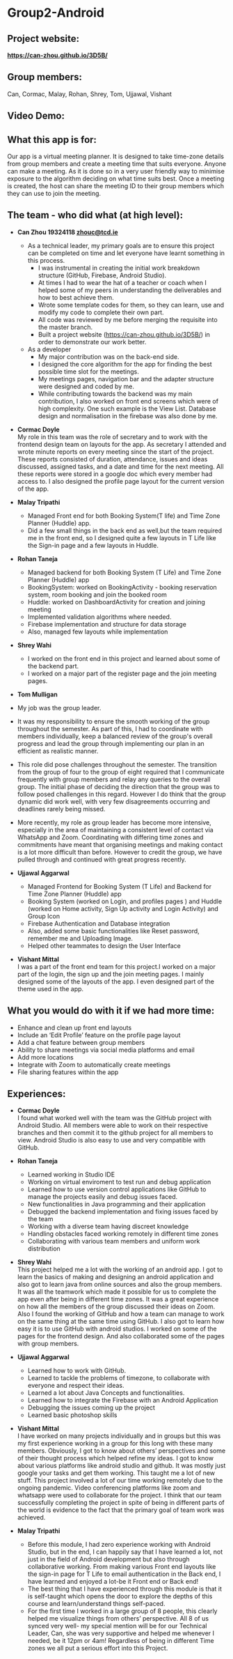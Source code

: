 # Group2-Android

## Project website:
**https://can-zhou.github.io/3D5B/**
## Group members:
Can, Cormac, Malay, Rohan, Shrey, Tom, Ujjawal, Vishant

## Video Demo:

## What this app is for:
Our app is a virtual meeting planner. It is designed to take time-zone details from group members and create a meeting time that suits everyone. Anyone can make a meeting. As it is done so in a very user friendly way to minimise exposure to the algorithm deciding on what time suits best. Once a meeting is created, the host can share the meeting ID to their group members which they can use to join the meeting.
## The team - who did what (at high level):
- **Can Zhou 19324118 zhouc@tcd.ie**
  - As a technical leader, my primary goals are to ensure this project can be completed on time and let everyone have learnt something in this process. 
    - I was instrumental in creating the initial work breakdown structure (GitHub, Firebase, Android Studio). 
    - At times I had to wear the hat of a teacher or coach when I helped some of my peers in understanding the deliverables and how to best achieve them. 
    - Wrote some template codes for them, so they can learn, use and modify my code to complete their own part. 
    - All code was reviewed by me before merging the requisite into the master branch. 
    - Built a project website (https://can-zhou.github.io/3D5B/) in order to demonstrate our work better.
  - As a developer
    - My major contribution was on the back-end side. 
    - I designed the core algorithm for the app for finding the best possible time slot for the meetings. 
    - My meetings pages, navigation bar and the adapter structure were designed and coded by me. 
    - While contributing towards the backend was my main contribution, I also worked on front end screens which were of high complexity. One such example is the View List. Database design and normalisation in the firebase was also done by me.


- **Cormac Doyle**  
My role in this team was the role of secretary and to work with the frontend design team on layouts for the app. As secretary I attended and wrote minute reports on every meeting since the start of the project. These reports consisted of duration, attendance, issues and ideas discussed, assigned tasks, and a date and time for the next meeting. All these reports were stored in a google doc which every member had access to. I also designed the profile page layout for the current version of the app.
- **Malay Tripathi**
  - Managed Front end for both Booking System(T life) and Time Zone Planner (Huddle) app.
  - Did a few small things in the back end as well,but the team required me in the front end, so I designed quite a few layouts in T  Life like the Sign-in page and a few layouts in Huddle.
  
- **Rohan Taneja**  
  - Managed backend for both Booking System (T Life) and Time Zone Planner (Huddle) app
  - BookingSystem: worked on BookingActivity - booking reservation system, room booking and join the booked room
  - Huddle: worked on DashboardActivity for creation and joining meeting
  - Implemented validation algorithms where needed.
  - Firebase implementation and structure for data storage
  - Also, managed few layouts while implementation
- **Shrey Wahi**
  - I worked on the front end in this project and learned about some of the backend part.
  - I worked on a major part of the register page and the join meeting pages.
- **Tom Mulligan**  
- My job was the group leader.
- It was my responsibility to ensure the smooth working of the group throughout the semester. As part of this, I  had to coordinate with members individually, keep a balanced review of the group's overall progress and lead the group through implementing our plan in an efficient as realistic manner.
- This role did pose challenges throughout the semester. The transition from the group of four to the group of eight required that I communicate frequently with group members and relay any queries to the overall group. The initial phase of deciding the direction that the group was to follow posed challenges in this regard. However I do think that the group dynamic did work well, with very few disagreements occurring and deadlines rarely being missed.
- More recently, my role as group leader has become more intensive, especially in the area of maintaining a consistent level of contact via WhatsApp and Zoom. Coordinating with differing time zones and commitments have meant that organising meetings and making contact is a lot more difficult than before. However to credit the group, we have pulled through and continued with great progress recently.

- **Ujjawal Aggarwal**  
  - Managed Frontend for Booking System (T Life) and Backend for Time Zone Planner (Huddle) app
  - Booking System (worked on Login, and profiles pages ) and Huddle (worked on Home activity, Sign Up activity and Login Activity) and Group Icon
  - Firebase Authentication and Database integration
  - Also, added some basic functionalities like Reset password, remember me and Uploading Image.
  - Helped other teammates to design the User Interface
- **Vishant Mittal**  
I was a part of the front end team for this project.I worked on a major part of the login, the sign up and the join meeting pages. I mainly designed some of the layouts of the app. I even designed part of the theme used in the app.
  
## What you would do with it if we had more time:
- Enhance and clean up front end layouts
- Include an ‘Edit Profile’ feature on the profile page layout
- Add a chat feature between group members
- Ability to share meetings via social media platforms and email
- Add more locations
- Integrate with Zoom to automatically create meetings
- File sharing features within the app

## Experiences:
- **Cormac Doyle**  
I found what worked well with the team was the GitHub project with Android Studio. All members were able to work on their respective branches and then commit it to the github project for all members to view. Android Studio is also easy to use and very compatible with GitHub. 
- **Rohan Taneja**  
  - Learned working in Studio IDE
  - Working on virtual enviroment to test run and debug application
  - Learned how to use version control applications like GitHub to manage the projects easily and debug issues faced.
  - New functionalities in Java programming and their application
  - Debugged the backend implementation and fixing issues faced by the team
  - Working with a diverse team having discreet knowledge
  - Handling obstacles faced working remotely in different time zones
  - Collaborating with various team members and uniform work distribution
  
- **Shrey Wahi**  
This project helped me a lot with the working of an android app. I got to learn the basics of making and designing an android application and also got to learn java from online sources and also the group members.
It was all the teamwork which made it possible for us to complete the app even after being in different time zones. It was a great experience on how all the members of the group discussed their ideas on Zoom.
Also I found the working of GitHub and how a team can manage to work on the same thing at the same time using GitHub. I also got to learn how easy it is to use GitHub with android studios.
I worked on some of the pages for the frontend design. And also collaborated some of the pages with group members.

- **Ujjawal Aggarwal**  
  - Learned how to work with GitHub.
  - Learned to tackle the problems of timezone, to collaborate with everyone and respect their ideas.
  - Learned a lot about Java Concepts and functionalities.
  - Learned how to integrate the Firebase with an Android Application
  - Debugging the issues coming up the project
  - Learned basic photoshop skills
  
- **Vishant Mittal**  
I have worked on many projects individually and in groups but this was my first experience working in a group for this long with these many members. Obviously, I got to know about others’ perspectives and some of their thought process which helped refine my ideas.
I got to know about various platforms like android studio and github. It was mostly just google your tasks and get them working. This taught me a lot of new stuff.
This project involved a lot of our time working remotely due to the ongoing pandemic. Video conferencing platforms like zoom and whatsapp were used to collaborate for the project.
I think that our team successfully completing the project in spite of being in different parts of the world is evidence to the fact that the primary goal of team work was achieved.

- **Malay Tripathi**
  - Before this module, I had zero experience working with Android Studio, but in the end, I can happily say that I have learned a lot, not just in the field of Android development but also through collaborative working. From making various Front end layouts like the sign-in page for T Life to email authentication in the Back end, I have learned and enjoyed a lot-be it Front end or Back end! 
  - The best thing that I have experienced through this module is that it is self-taught which opens the door to explore the depths of this course and learn/understand things self-paced.
  - For the first time I worked in a large group of 8 people, this clearly helped me visualize things from others’ perspective. All 8 of us synced very well- my special mention will be for our Technical Leader, Can, she was very supportive and helped me whenever I needed, be it 12pm or 4am! Regardless of being in different Time zones we all put a serious effort into this Project.
